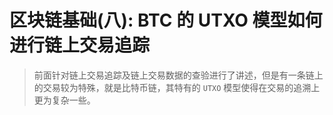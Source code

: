 # 区块链基础(八): BTC 的 UTXO 模型如何进行链上交易追踪

> 前面针对链上交易追踪及链上交易数据的查验进行了讲述，但是有一条链上的交易较为特殊，就是比特币链，其特有的 `UTXO` 模型使得在交易的追溯上更为复杂一些。